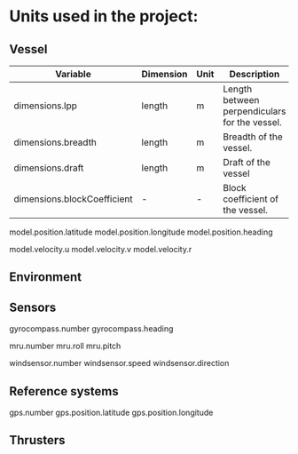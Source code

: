 # Units used in the project:

## Vessel

| Variable                    | Dimension | Unit | Description                                   |
|-----------------------------|-----------|------|-----------------------------------------------|
| dimensions.lpp              | length    | m    | Length between perpendiculars for the vessel. |
| dimensions.breadth          | length    | m    | Breadth of the vessel.                        |
| dimensions.draft            | length    | m    | Draft of the vessel                           |
| dimensions.blockCoefficient | -         | -    | Block coefficient of the vessel.              |

model.position.latitude
model.position.longitude
model.position.heading

model.velocity.u
model.velocity.v
model.velocity.r

## Environment

## Sensors

gyrocompass.number
gyrocompass.heading

mru.number
mru.roll
mru.pitch

windsensor.number
windsensor.speed
windsensor.direction

## Reference systems

gps.number
gps.position.latitude
gps.position.longitude

## Thrusters
